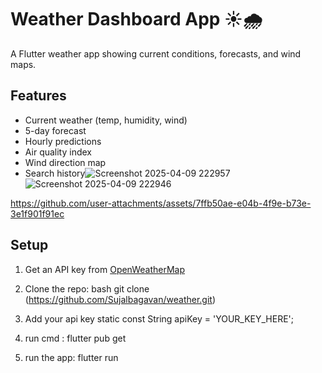 # Weather Dashboard App ☀️🌧️

A Flutter weather app showing current conditions, forecasts, and wind maps.

## Features
- Current weather (temp, humidity, wind)
- 5-day forecast
- Hourly predictions
- Air quality index
- Wind direction map
- Search history![Screenshot 2025-04-09 222957](https://github.com/user-attachments/assets/e26e105b-8e43-4a93-a4fc-adf6edad60cd)
![Screenshot 2025-04-09 222946](https://github.com/user-attachments/assets/49613f1d-bb5a-42e9-8354-8620f5354a3b)


https://github.com/user-attachments/assets/7ffb50ae-e04b-4f9e-b73e-3e1f901f91ec



## Setup
1. Get an API key from [OpenWeatherMap](https://openweathermap.org/)
2. Clone the repo:
   bash
   git clone (https://github.com/Sujalbagavan/weather.git)


3. Add your api key
   static const String apiKey = 'YOUR_KEY_HERE';

4. run cmd : flutter pub get

5. run the app: flutter run
